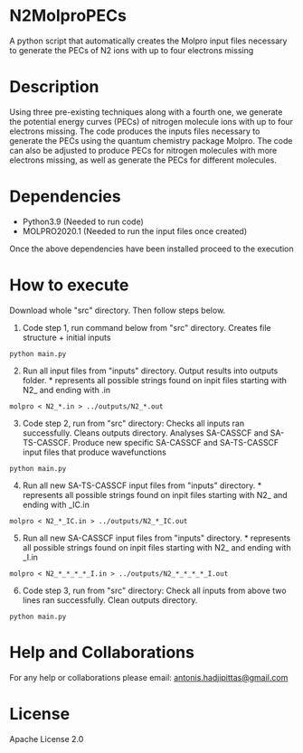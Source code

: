 # N2MolproPECs 
A python script that automatically creates the Molpro input files necessary to generate the PECs 
of N2 ions with up to four electrons missing

# Description 
Using three pre-existing techniques along with a fourth one, we generate the potential energy curves (PECs) of nitrogen molecule ions with up to four electrons missing. The code produces the inputs files necessary to generate the PECs using the quantum chemistry package Molpro. The code can also be adjusted to produce PECs for nitrogen molecules with more electrons missing, as well as generate the PECs for different molecules.

# Dependencies 
- Python3.9        (Needed to run code)
- MOLPRO2020.1	     (Needed to run the input files once created)

Once the above dependencies have been installed proceed to the execution

# How to execute 
Download whole "src" directory. Then follow steps below.

1. Code step 1, run command below from "src" directory. Creates file structure + initial inputs
```
python main.py
```

2. Run all input files from "inputs" directory. Output results into outputs folder. \* represents all possible strings found on inpit files starting with N2_ and ending with .in 
```
molpro < N2_*.in > ../outputs/N2_*.out   
```

3. Code step 2, run from "src" directory: Checks all inputs ran successfully. Cleans outputs directory. Analyses SA-CASSCF and SA-TS-CASSCF. Produce new specific SA-CASSCF and SA-TS-CASSCF input files that produce wavefunctions
```
python main.py
```

4. Run all new SA-TS-CASSCF input files from "inputs" directory. \* represents all possible strings found on inpit files starting with N2_ and ending with _IC.in 
```
molpro < N2_*_IC.in > ../outputs/N2_*_IC.out   
```

5. Run all new SA-CASSCF input files from "inputs" directory. \* represents all possible strings found on inpit files starting with N2_ and ending with _I.in 
```
molpro < N2_*_*_*_*_I.in > ../outputs/N2_*_*_*_*_I.out
```

6. Code step 3, run from "src" directory: Check all inputs from above two lines ran successfully. Clean outputs directory.
```
python main.py 
```

# Help and Collaborations 
For any help or collaborations please email:
antonis.hadjipittas@gmail.com

# License 
Apache License 2.0

